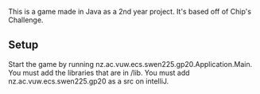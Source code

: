 This is a game made in Java as a 2nd year project.
It's based off of Chip's Challenge.

## Setup
Start the game by running nz.ac.vuw.ecs.swen225.gp20.Application.Main.
You must add the libraries that are in /lib. 
You must add nz.ac.vuw.ecs.swen225.gp20 as a src on intelliJ.
